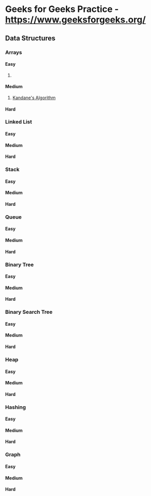 # Geeks for Geeks Practice - https://www.geeksforgeeks.org/

## Data Structures

### Arrays
#### Easy
1. 

#### Medium
1. [Kandane's Algorithm](./Arrays/Kandane's_Algorithm.cpp)


#### Hard

### Linked List
#### Easy

#### Medium

#### Hard

### Stack
#### Easy

#### Medium

#### Hard

### Queue
#### Easy

#### Medium

#### Hard

### Binary Tree
#### Easy

#### Medium

#### Hard

### Binary Search Tree
#### Easy

#### Medium

#### Hard

### Heap
#### Easy

#### Medium

#### Hard

### Hashing
#### Easy

#### Medium

#### Hard

### Graph
#### Easy

#### Medium

#### Hard




